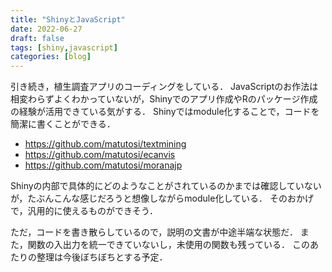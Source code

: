 ```yaml
---
title: "ShinyとJavaScript"
date: 2022-06-27
draft: false
tags: [shiny,javascript]
categories: [blog]
---
```


引き続き，植生調査アプリのコーディングをしている．
JavaScriptのお作法は相変わらずよくわかっていないが，Shinyでのアプリ作成やRのパッケージ作成の経験が活用できている気がする．
Shinyではmodule化することで，コードを簡潔に書くことができる．

  - https://github.com/matutosi/textmining   
  - https://github.com/matutosi/ecanvis   
  - https://github.com/matutosi/moranajp

Shinyの内部で具体的にどのようなことがされているのかまでは確認していないが，たぶんこんな感じだろうと想像しながらmodule化している．
そのおかげで，汎用的に使えるものができそう．

ただ，コードを書き散らしているので，説明の文書が中途半端な状態だ．
また，関数の入出力を統一できていないし，未使用の関数も残っている．
このあたりの整理は今後ぼちぼちとする予定．

